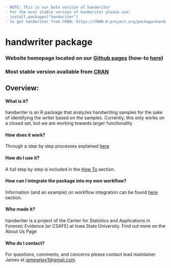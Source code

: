  ```diff 
 - NOTE: This is our beta version of handwriter
 - For the most stable version of handwriter please use:
 - install.packages("handwriter")
 - to get handwriter from CRAN: https://CRAN.R-project.org/package=handwriter 
 ```

# handwriter package
### Website homepage located on our [Github pages](https://csafe-isu.github.io/handwriter/) (how-to [here](https://csafe-isu.github.io/handwriter/howto))
### Most stable version available from [CRAN](https://CRAN.R-project.org/package=handwriter)
## Overview:

#### What is it?
handwriter is an R package that analyzes handwriting samples for the sake of identifying the writer based on the samples. Currently, this only works on a closed set, but we are working towards larger functionality


#### How does it work?
Through a step by step processes explained [here](https://csafe-isu.github.io/handwriter/methods)


#### How do I use it?
A full step by step is included in the [How To](https://csafe-isu.github.io/handwriter/howto) section.


#### How can I integrate the package into my own workflow?
Information (and an example) on workflow integration can be found [here](https://csafe-isu.github.io/handwriter/workflow) section.


#### Who made it?
handwriter is a project of the Center for Statistics and Applications in Forensic Evidence (or CSAFE) at Iowa State University. Find out more on the About Us Page


#### Who do I contact?
For questions, comments, and concerns please contact lead maintainer James at [jamesetay1@gmail.com](jamesetay1@gmail.com).
